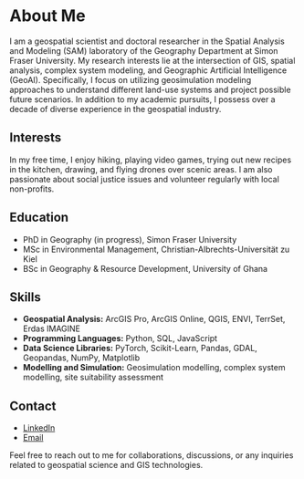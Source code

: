# About Me

I am a geospatial scientist and doctoral researcher in the Spatial Analysis and Modeling (SAM) laboratory of the Geography Department at Simon Fraser University. My research interests lie at the intersection of GIS, spatial analysis, complex system modeling, and Geographic Artificial Intelligence (GeoAI). Specifically, I focus on utilizing geosimulation modeling approaches to understand different land-use systems and project possible future scenarios. In addition to my academic pursuits, I possess over a decade of diverse experience in the geospatial industry.

## Interests
In my free time, I enjoy hiking, playing video games, trying out new recipes in the kitchen, drawing, and flying drones over scenic areas. I am also passionate about social justice issues and volunteer regularly with local non-profits.

## Education
- PhD in Geography (in progress), Simon Fraser University
- MSc in Environmental Management, Christian-Albrechts-Universität zu Kiel
- BSc in Geography & Resource Development, University of Ghana

## Skills
- **Geospatial Analysis:** ArcGIS Pro, ArcGIS Online, QGIS, ENVI, TerrSet, Erdas IMAGINE
- **Programming Languages:** Python, SQL, JavaScript
- **Data Science Libraries:** PyTorch, Scikit-Learn, Pandas, GDAL, Geopandas, NumPy, Matplotlib
- **Modelling and Simulation:** Geosimulation modelling, complex system modelling, site suitability assessment

## Contact
- [LinkedIn](https://www.linkedin.com/in/bright-addae/)
- [Email](mailto:baddae@sfu.ca)

Feel free to reach out to me for collaborations, discussions, or any inquiries related to geospatial science and GIS technologies.

